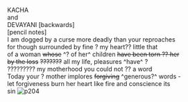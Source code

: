 

KACHA \
and \
DEVAYANI [backwards] \
[pencil notes] \
I am dogged by a curse more deadly than your reproaches \
for though surrounded by fine ? my heart?? little that \
of a woman ~~whose~~ ^? of her^ children ~~have been torn ?? her~~ \
~~by the loss~~ ~~???????~~ all my life, pleasures ^have^ ? \
????????? my motherhood you could not ?? a word \
Today your ? mother implores ~~forgiving~~ ^generous?^ words -\
let forgiveness burn her heart like fire and conscience its \
sin 
![p204](MS782_3-204.jpg)
